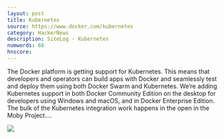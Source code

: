 ```yaml
---
layout: post
title: Kubernetes
source: https://www.docker.com/kubernetes
category: HackerNews
description: SiteLog - Kubernetes
numwords: 68
hnscore: 
---
```


The Docker platform is getting support for Kubernetes. This means that developers and operators can build apps with Docker and seamlessly test and deploy them using both Docker Swarm and Kubernetes.  We’re adding Kubernetes support in both Docker Community Edition on the desktop for developers using Windows and macOS, and in Docker Enterprise Edition. The bulk of the Kubernetes integration work happens in the open in the Moby Project....

![](https://www.docker.com/sites/default/files/social/docker_facebook_share.png)
<!--description-->